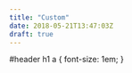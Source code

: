 ```yaml
---
title: "Custom"
date: 2018-05-21T13:47:03Z
draft: true
---
```



#header h1 a {
  font-size: 1em;
}
